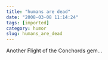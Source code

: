 ```yaml
---
title: "humans are dead"
date: "2008-03-08 11:14:24"
tags: [imported]
category: humor
slug: humans_are_dead
---
```


Another Flight of the Conchords gem...

<object width="425" height="355"><param name="movie" value="http://www.youtube.com/v/WGoi1MSGu64"></param><param name="wmode" value="transparent"></param><embed src="http://www.youtube.com/v/WGoi1MSGu64" type="application/x-shockwave-flash" wmode="transparent" width="425" height="355"></embed></object>

